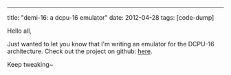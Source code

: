 ---
title: "demi-16: a dcpu-16 emulator"
date: 2012-04-28
tags: [code-dump]

Hello all,

Just wanted to let you know that I'm writing an emulator for the DCPU-16 architecture. Check out the project on github: [here](https://github.com/gatesphere/demi-16).

Keep tweaking~ 